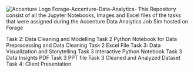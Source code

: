 ![Accenture Logo](https://github.com/user-attachments/assets/aff70af8-96c8-44aa-9b19-296705100644)
Forage-Accenture-Data-Analytics-
This Repository consist of all the Jupyter Notebooks, Images and Excel files of the tasks that were assigned during the Accenture Data Analytics Job Sim hosted on Forage

Task 2: Data Cleaning and Modelling
Task 2 Python Notebook for Data Preprocessing and Data Cleaning
Task 2 Excel File
Task 3: Data Visualization and Storytelling
Task 3 Interactive Python Notebook
Task 3 Data Insights PDF
Task 3 PPT file
Task 3 Cleaned and Analyzed Dataset
Task 4: Client Presentation
